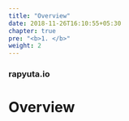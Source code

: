 ```yaml
---
title: "Overview"
date: 2018-11-26T16:10:55+05:30
chapter: true
pre: "<b>1. </b>"
weight: 2
---
```


### rapyuta.io

# Overview
